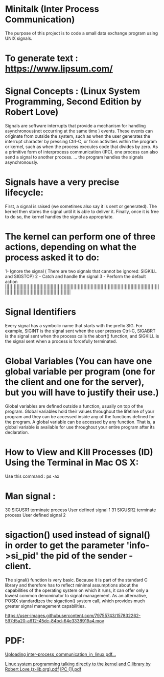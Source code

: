 # Minitalk (Inter Process Communication)
The purpose of this project is to code a small data exchange program using UNIX signals.

# To generate text : https://www.lipsum.com/

# Signal Concepts :  (Linux System Programming, Second Edition by Robert Love)

Signals are software interrupts that provide a mechanism for handling asynchronous(not occurring at the same time ) events. 
These events can originate from outside the system, such as when the user generates the interrupt character by pressing Ctrl-C, 
or from activities within the program or kernel, such as when the process executes code that divides by zero. As a primitive form of interprocess communication (IPC), one process can also send a signal to another process.
	… the program handles the signals asynchronously. 
  
# Signals have a very precise lifecycle:
First, a signal is raised (we sometimes also say it is sent or generated). The kernel then stores the signal until it is able to deliver it.
Finally, once it is free to do so, the kernel handles the signal as appropriate.

# The kernel can perform one of three actions, depending on what the process asked it to do: 
1- Ignore the signal ( There are two signals that cannot be ignored: SIGKILL and SIGSTOP)
2 - Catch and handle the signal
3 - Perform the default action
||||||||||||||||||||||||||||||||||||||||||||||||||||||||||||||||||||||||||||||||||||||||||||||||||||||||||||||||||||||||||||||||||||||||||||||||||||||||||

# Signal Identifiers 
Every signal has a symbolic name that starts with the prefix SIG. For example, SIGINT is the signal sent when the user presses Ctrl-C,
SIGABRT is the signal sent when the process calls the abort() function, and SIGKILL is the signal sent when a process is forcefully terminated.

# Global Variables (You can have one global variable per program (one for the client and one for the server), but you will have to justify their use.)
Global variables are defined outside a function, usually on top of the program. Global variables hold their values throughout the lifetime of your program and they can be accessed inside any of the functions defined for the program.
A global variable can be accessed by any function. That is, a global variable is available for use throughout your entire program after its declaration. 

# How to View and Kill Processes (ID) Using the Terminal in Mac OS X:
Use this command : ps -ax
 
# Man  signal :
30    SIGUSR1      terminate process    User defined signal 1
31    SIGUSR2      terminate process    User defined signal 2

# sigaction() used instead of signal() in order to get the parameter 'info->si_pid' the pid of the sender - client.
The signal() function is very basic. Because it is part of the standard C library and therefore has to reflect minimal assumptions about the capabilities of the operating system on which it runs, it can offer only a lowest common denominator to signal management. As an alternative, POSIX standardizes the sigaction() system call, which provides much greater signal management capabilities. 


https://user-images.githubusercontent.com/79755743/157832262-597d5a20-a612-45dc-84bd-64e3338919a4.mov


# PDF:
[Uploading inter-process_communication_in_linux.pdf…]()

[Linux system programming talking directly to the kernel and C library by Robert Love (z-lib.org).pdf](https://github.com/anastabiti/Minitalk-/files/8230454/Linux.system.programming.talking.directly.to.the.kernel.and.C.library.by.Robert.Love.z-lib.org.pdf)
[IPC (1).pdf](https://github.com/anastabiti/Minitalk-/files/8230455/IPC.1.pdf)




